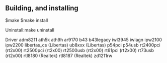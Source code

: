 Building, and installing
------------------------
$make
$make install

Uninstall:make uninstall

Driver
adm8211
ath5k
ath9h
ar9170
b43
b43legacy
iwl3945
iwlagn
ipw2100
ipw2200
libertas_cs (Libertas)
ub8xxx      (Libertas)
p54pci
p54usb
rt2400pci (rt2x00)
rt2500pci (rt2x00)
rt2500usb (rt2x00)
rt61pci	  (rt2x00)
rt73usb	  (rt2x00)
rtl8180	(Realtek)
rtl8187	(Realtek)
zd1211rw

